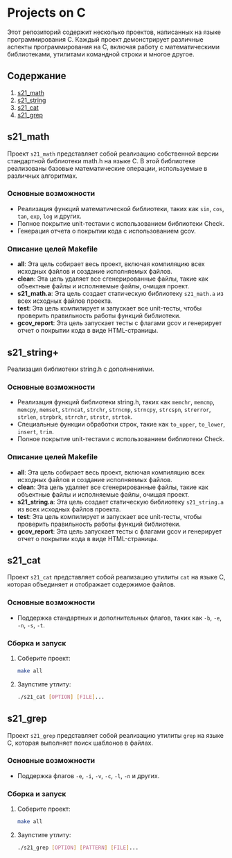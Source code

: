 # Projects on C

Этот репозиторий содержит несколько проектов, написанных на языке программирования C. Каждый проект демонстрирует различные аспекты программирования на C, включая работу с математическими библиотеками, утилитами командной строки и многое другое.

## Содержание

1. [s21_math](#s21_math)
2. [s21_string](#s21_string)
3. [s21_cat](#s21_cat)
4. [s21_grep](#s21_grep)

## s21_math

Проект `s21_math` представляет собой реализацию собственной версии стандартной библиотеки math.h на языке C. В этой библиотеке реализованы базовые математические операции, используемые в различных алгоритмах.

### Основные возможности

- Реализация функций математической библиотеки, таких как `sin`, `cos`, `tan`, `exp`, `log` и других.
- Полное покрытие unit-тестами с использованием библиотеки Check.
- Генерация отчета о покрытии кода с использованием gcov.

### Описание целей Makefile

- **all**: Эта цель собирает весь проект, включая компиляцию всех исходных файлов и создание исполняемых файлов.
- **clean**: Эта цель удаляет все сгенерированные файлы, такие как объектные файлы и исполняемые файлы, очищая проект.
- **s21_math.a**: Эта цель создает статическую библиотеку `s21_math.a` из всех исходных файлов проекта.
- **test**: Эта цель компилирует и запускает все unit-тесты, чтобы проверить правильность работы функций библиотеки.
- **gcov_report**: Эта цель запускает тесты с флагами gcov и генерирует отчет о покрытии кода в виде HTML-страницы.

## s21_string+

Реализация библиотеки string.h с дополнениями.

### Основные возможности

- Реализация функций библиотеки string.h, таких как `memchr`, `memcmp`, `memcpy`, `memset`, `strncat`, `strchr`, `strncmp`, `strncpy`, `strcspn`, `strerror`, `strlen`, `strpbrk`, `strrchr`, `strstr`, `strtok`.
- Специальные функции обработки строк, такие как `to_upper`, `to_lower`, `insert`, `trim`.
- Полное покрытие unit-тестами с использованием библиотеки Check.

### Описание целей Makefile

- **all**: Эта цель собирает весь проект, включая компиляцию всех исходных файлов и создание исполняемых файлов.
- **clean**: Эта цель удаляет все сгенерированные файлы, такие как объектные файлы и исполняемые файлы, очищая проект.
- **s21_string.a**: Эта цель создает статическую библиотеку `s21_string.a` из всех исходных файлов проекта.
- **test**: Эта цель компилирует и запускает все unit-тесты, чтобы проверить правильность работы функций библиотеки.
- **gcov_report**: Эта цель запускает тесты с флагами gcov и генерирует отчет о покрытии кода в виде HTML-страницы.


## s21_cat

Проект `s21_cat` представляет собой реализацию утилиты `cat` на языке C, которая объединяет и отображает содержимое файлов.

### Основные возможности

- Поддержка стандартных и дополнительных флагов, таких как `-b`, `-e`, `-n`, `-s`, `-t`.

### Сборка и запуск

1. Соберите проект:
   ```sh
   make all
2. Заупстите утлиту:
    ```sh
    ./s21_cat [OPTION] [FILE]...

## s21_grep

Проект `s21_grep` представляет собой реализацию утилиты `grep` на языке C, которая выполняет поиск шаблонов в файлах.

### Основные возможности

- Поддержка флагов `-e`, `-i`, `-v`, `-c`, `-l`, `-n` и других.

### Сборка и запуск

1. Соберите проект:
   ```sh
   make all
2. Заупстите утлиту:
    ```sh
    ./s21_grep [OPTION] [PATTERN] [FILE]...


   
